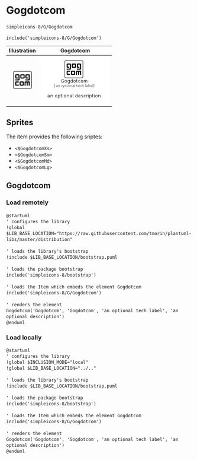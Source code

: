 # Gogdotcom


```text
simpleicons-8/G/Gogdotcom
```

```text
include('simpleicons-8/G/Gogdotcom')
```



| Illustration | Gogdotcom |
| :---: | :---: |
| ![illustration for Illustration](../../simpleicons-8/G/Gogdotcom.png) | ![illustration for Gogdotcom](../../simpleicons-8/G/Gogdotcom.Local.png) |



## Sprites
The item provides the following sriptes:

- `<$GogdotcomXs>`
- `<$GogdotcomSm>`
- `<$GogdotcomMd>`
- `<$GogdotcomLg>`





## Gogdotcom

### Load remotely
```plantuml
@startuml
' configures the library
!global $LIB_BASE_LOCATION="https://raw.githubusercontent.com/tmorin/plantuml-libs/master/distribution"

' loads the library's bootstrap
!include $LIB_BASE_LOCATION/bootstrap.puml

' loads the package bootstrap
include('simpleicons-8/bootstrap')

' loads the Item which embeds the element Gogdotcom
include('simpleicons-8/G/Gogdotcom')

' renders the element
Gogdotcom('Gogdotcom', 'Gogdotcom', 'an optional tech label', 'an optional description')
@enduml
```

### Load locally
```plantuml
@startuml
' configures the library
!global $INCLUSION_MODE="local"
!global $LIB_BASE_LOCATION="../.."

' loads the library's bootstrap
!include $LIB_BASE_LOCATION/bootstrap.puml

' loads the package bootstrap
include('simpleicons-8/bootstrap')

' loads the Item which embeds the element Gogdotcom
include('simpleicons-8/G/Gogdotcom')

' renders the element
Gogdotcom('Gogdotcom', 'Gogdotcom', 'an optional tech label', 'an optional description')
@enduml
```

